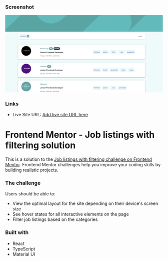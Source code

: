 ### Screenshot

![](./public/Capture.PNG)

### Links

- Live Site URL: [Add live site URL here](https://your-live-site-url.com)

# Frontend Mentor - Job listings with filtering solution

This is a solution to the [Job listings with filtering challenge on Frontend Mentor](https://www.frontendmentor.io/challenges/job-listings-with-filtering-ivstIPCt). Frontend Mentor challenges help you improve your coding skills by building realistic projects. 


### The challenge

Users should be able to:

- View the optimal layout for the site depending on their device's screen size
- See hover states for all interactive elements on the page
- Filter job listings based on the categories


### Built with

- React
- TypeScript
- Material UI


